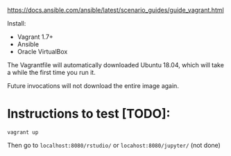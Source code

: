 
https://docs.ansible.com/ansible/latest/scenario_guides/guide_vagrant.html

Install:
  - Vagrant 1.7+
  - Ansible
  - Oracle VirtualBox


The Vagrantfile will automatically downloaded Ubuntu 18.04,
which will take a while the first time you run it.

Future invocations will not download the entire image again.


# Instructions to test [TODO]:

```
vagrant up
```

Then go to `localhost:8080/rstudio/` or `locahost:8080/jupyter/` (not done)
